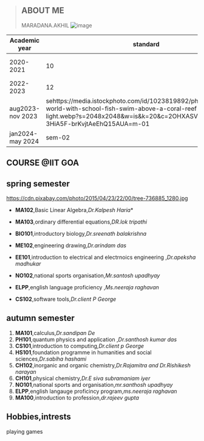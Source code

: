 >  ## ABOUT ME
> MARADANA.AKHIL
> ![image](https://github.com/AKHIL-MARADANA/AKHIL-MARADANA.github.io/assets/158202883/1c3055f6-7127-4cb3-9eb1-962b0d56d340)

|Academic year  |standard  |School name  |
|---------------|---------------|------------|
|2020-2021  |10  | sri chaitanya school|
|2022-2023  |12  |mayuri collage|
|aug2023-nov 2023|sehttps://media.istockphoto.com/id/1023819892/photo/underwater-world-with-school-fish-swim-above-a-coral-reef-and-sun-light.webp?s=2048x2048&w=is&k=20&c=2OHXASVOCRo8QiItnkC-3HiA5F-brKvjtAeEhQ15AUA=m-01|IIT GOA|
|jan2024-may 2024|sem-02|IIT GOA|
## COURSE @IIT GOA
## spring semester

 

https://cdn.pixabay.com/photo/2015/04/23/22/00/tree-736885_1280.jpg

 

 - **MA102**,Basic Linear Algebra,*Dr.Kalpesh Haria**
 - **MA103**,ordinary differential equations,*DR.lok tripathi*
 
 - **BIO101**,introductory biology,*Dr.sreenath balakrishna*
 - **ME102**,engineering drawing,*Dr.arindam das*
 - **EE101**,introduction to electrical and electrnoics engineering ,*Dr.apeksha madhukar*
 - **NO102**,national sports organisation,*Mr.santosh upadhyay*
 - **ELPP**,english language proficiency ,*Ms.neeraja raghavan*
 - **CS102**,software tools,*Dr.client P George*

## autumn  semester

 1. **MA101**,calculus,*Dr.sandipan De*
 2. **PH101**,quantum physics and application ,*Dr.santhosh kumar das*
 3. **CS101**,introduction to computing,*Dr.client p George*
 4. **HS101**,foundation programme in humanities and social sciences,*Dr.sabiha hashami*
 5. **CH102**,inorganic and organic chemistry,*Dr.Rajamitra and Dr.Rishikesh narayan*
 6. **CH101**,physical chemistry,*Dr.E siva subramaniam iyer*
 7. **NO101**,national sports and organisation,*mr.santhosh upadhyay*
 8. **ELPP**,english langauge proficincy program,*ms.neeraja raghavan*
 9. **MA100**,introduction to profession,*dr.rajeev gupta*
  ## Hobbies,intrests
  playing games
  

 
